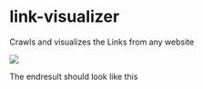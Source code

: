 # link-visualizer
Crawls and visualizes the Links from any website

![](https://raw.githubusercontent.com/wuda-io/link-visualizer/master/Example.PNG)

The endresult should look like this
